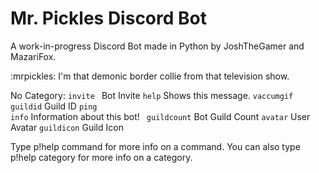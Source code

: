 # Mr. Pickles Discord Bot
A work-in-progress Discord Bot made in Python by JoshTheGamer and MazariFox.

:mrpickles: I'm that demonic border collie from that television show.

​No Category:
  `invite `    Bot Invite
 ` help `      Shows this message.
 ` vaccumgif ` 
 ` guildid`    Guild ID
  `ping `      
 ` info `      Information about this bot!
 ` guildcount` Bot Guild Count
  `avatar`     User Avatar
  `guildicon`  Guild Icon

Type p!help command for more info on a command.
You can also type p!help category for more info on a category.

